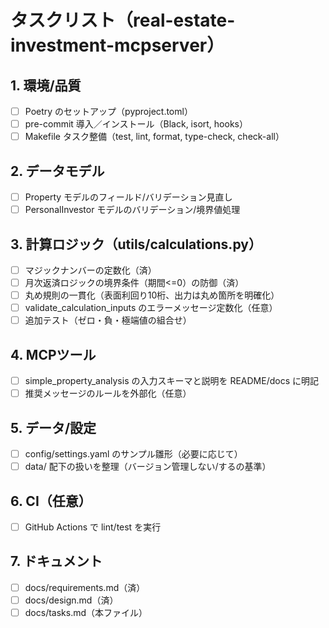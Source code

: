 # タスクリスト（real-estate-investment-mcpserver）

## 1. 環境/品質

- [ ] Poetry のセットアップ（pyproject.toml）
- [ ] pre-commit 導入／インストール（Black, isort, hooks）
- [ ] Makefile タスク整備（test, lint, format, type-check, check-all）

## 2. データモデル

- [ ] Property モデルのフィールド/バリデーション見直し
- [ ] PersonalInvestor モデルのバリデーション/境界値処理

## 3. 計算ロジック（utils/calculations.py）

- [ ] マジックナンバーの定数化（済）
- [ ] 月次返済ロジックの境界条件（期間<=0）の防御（済）
- [ ] 丸め規則の一貫化（表面利回り10桁、出力は丸め箇所を明確化）
- [ ] validate_calculation_inputs のエラーメッセージ定数化（任意）
- [ ] 追加テスト（ゼロ・負・極端値の組合せ）

## 4. MCPツール

- [ ] simple_property_analysis の入力スキーマと説明を README/docs に明記
- [ ] 推奨メッセージのルールを外部化（任意）

## 5. データ/設定

- [ ] config/settings.yaml のサンプル雛形（必要に応じて）
- [ ] data/ 配下の扱いを整理（バージョン管理しない/するの基準）

## 6. CI（任意）

- [ ] GitHub Actions で lint/test を実行

## 7. ドキュメント

- [ ] docs/requirements.md（済）
- [ ] docs/design.md（済）
- [ ] docs/tasks.md（本ファイル）
